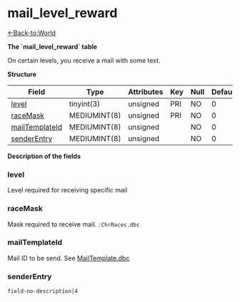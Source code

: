 # mail\_level\_reward

[<-Back-to:World](database-world.md)

**The \`mail\_level\_reward\` table**

On certain levels, you receive a mail with some text.

**Structure**

| Field               | Type         | Attributes | Key | Null | Default | Extra | Comment |
|---------------------|--------------|------------|-----|------|---------|-------|---------|
| [level][1]          | tinyint(3)   | unsigned   | PRI | NO   | 0       |       |         |
| [raceMask][2]       | MEDIUMINT(8) | unsigned   | PRI | NO   | 0       |       |         |
| [mailTemplateId][3] | MEDIUMINT(8) | unsigned   |     | NO   | 0       |       |         |
| [senderEntry][4]    | MEDIUMINT(8) | unsigned   |     | NO   | 0       |       |         |

[1]: #level
[2]: #racemask
[3]: #mailtemplateid
[4]: #senderentry

**Description of the fields**

### level

Level required for receiving specific mail

### raceMask

Mask required to receive mail.
`:ChrRaces.dbc`

### mailTemplateId

Mail ID to be send. See [MailTemplate.dbc](MailTemplate)

### senderEntry

`field-no-description|4`
